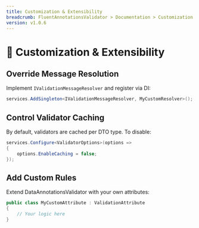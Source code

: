 ```yaml
---
title: Customization & Extensibility
breadcrumb: FluentAnnotationsValidator > Documentation > Customization & Extensibility
version: v1.0.6
---
```


# 🧩 Customization & Extensibility

## Override Message Resolution

Implement `IValidationMessageResolver` and register via DI:

```csharp
services.AddSingleton<IValidationMessageResolver, MyCustomResolver>();
```

## Control Validator Caching

By default, validators are cached per DTO type. To disable:

```csharp
services.Configure<ValidatorOptions>(options =>
{
    options.EnableCaching = false;
});
```

## Add Custom Rules
Extend DataAnnotationsValidator with your own attributes:

```csharp
public class MyCustomAttribute : ValidationAttribute
{
    // Your logic here
}
```

